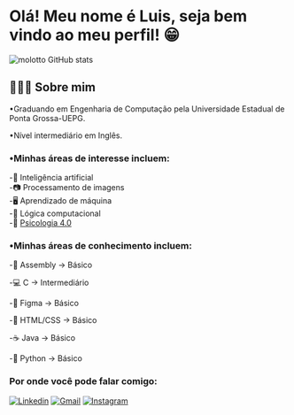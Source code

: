 

# **Olá! Meu nome é Luis, seja bem vindo ao meu perfil!** 😁

![molotto GitHub stats](https://github-readme-stats.vercel.app/api?username=molotto&theme=midnight-purple&show_icons=true)

[//]: # "![Top Langs](https://github-readme-stats.vercel.app/api/top-langs/?username=molotto&layout=compact)"


## 👨🏻‍💻 **Sobre mim**

•Graduando em Engenharia de Computação pela Universidade Estadual de Ponta Grossa-UEPG.

•Nível intermediário em Inglês.

### •Minhas áreas de interesse incluem:
    
   -🤖 Inteligência artificial  
   -📷 Processamento de imagens  
   -🖥️ Aprendizado de máquina  
   -📝 Lógica computacional  
   -🧠 [Psicologia 4.0](https://digital.unesc.net/blog/psicologia-4.0#:~:text=A%20tecnologia%20tem%20permitido%20que,a%20necessidade%20de%20deslocamento%20f%C3%ADsico.)


### •Minhas áreas de conhecimento incluem:
 
-💾 Assembly -> Básico

-💻 C -> Intermediário 

-🎨 Figma -> Básico  

-🚀 HTML/CSS -> Básico  

-☕️ Java -> Básico

-🐍 Python -> Básico




### Por onde você pode falar comigo:

[![Linkedin](https://img.shields.io/badge/LinkedIn-0077B5?style=for-the-badge&logo=linkedin&logoColor=white)](www.linkedin.com/in/luismolotto)
[![Gmail](https://img.shields.io/badge/Gmail-D14836?style=for-the-badge&logo=gmail&logoColor=white)](molotto.luis@gmail.com)
[![Instagram](https://img.shields.io/badge/Instagram-E4405F?style=for-the-badge&logo=instagram&logoColor=white)](https://www.instagram.com/molotto_luis/)

